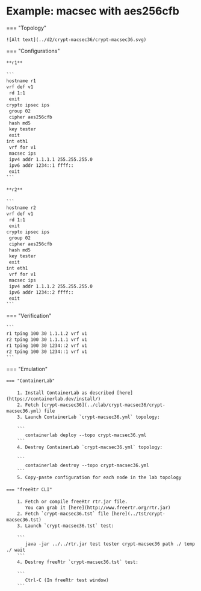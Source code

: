 # Example: macsec with aes256cfb

=== "Topology"

    ![Alt text](../d2/crypt-macsec36/crypt-macsec36.svg)

=== "Configurations"

    **r1**

    ```
    hostname r1
    vrf def v1
     rd 1:1
     exit
    crypto ipsec ips
     group 02
     cipher aes256cfb
     hash md5
     key tester
     exit
    int eth1
     vrf for v1
     macsec ips
     ipv4 addr 1.1.1.1 255.255.255.0
     ipv6 addr 1234::1 ffff::
     exit
    ```

    **r2**

    ```
    hostname r2
    vrf def v1
     rd 1:1
     exit
    crypto ipsec ips
     group 02
     cipher aes256cfb
     hash md5
     key tester
     exit
    int eth1
     vrf for v1
     macsec ips
     ipv4 addr 1.1.1.2 255.255.255.0
     ipv6 addr 1234::2 ffff::
     exit
    ```

=== "Verification"

    ```
    r1 tping 100 30 1.1.1.2 vrf v1
    r2 tping 100 30 1.1.1.1 vrf v1
    r1 tping 100 30 1234::2 vrf v1
    r2 tping 100 30 1234::1 vrf v1
    ```

=== "Emulation"

    === "ContainerLab"

        1. Install ContainerLab as described [here](https://containerlab.dev/install/)  
        2. Fetch [crypt-macsec36](../clab/crypt-macsec36/crypt-macsec36.yml) file  
        3. Launch ContainerLab `crypt-macsec36.yml` topology:  

        ```
           containerlab deploy --topo crypt-macsec36.yml  
        ```
        4. Destroy ContainerLab `crypt-macsec36.yml` topology:  

        ```
           containerlab destroy --topo crypt-macsec36.yml  
        ```
        5. Copy-paste configuration for each node in the lab topology

    === "freeRtr CLI"

        1. Fetch or compile freeRtr rtr.jar file.  
           You can grab it [here](http://www.freertr.org/rtr.jar)  
        2. Fetch `crypt-macsec36.tst` file [here](../tst/crypt-macsec36.tst)  
        3. Launch `crypt-macsec36.tst` test:  

        ```
           java -jar ../../rtr.jar test tester crypt-macsec36 path ./ temp ./ wait
        ```
        4. Destroy freeRtr `crypt-macsec36.tst` test:  

        ```
           Ctrl-C (In freeRtr test window)
        ```

